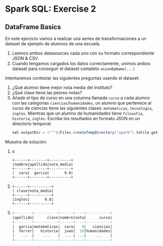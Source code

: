 # Spark SQL: Exercise 2

## DataFrame Basics

En este ejercicio vamos a realizar una series de transformaciones a un dataset de ejemplo de alumnos
de una escuela.

1. Leemos ambos datasources cada uno con su formato correspondiente JSON & CSV.
2. Cuando tengamos cargados los datos correctamente, unimos ambos dataset para conseguir el dataset completo `unionByName(...)`

Intentaremos contestar las siguientes preguntas usando el dataset:

1. ¿Qué alumno tiene mejor nota media del instituto?
2. ¿Qué clase tiene las peores notas?
3. Añade el tipo de curso en una columna llamada `curso` a cada alumno con las categorias `ciencias`/`humanidades`,
   un alumno que pertenece al curso de ciencias tiene las siguientes clases: `matematicas`, `tecnologia`, `ingles`. 
   Mientras que un alumno de humanidades tiene `filosofia`, `historia`, `ingles`.
   Escribe los resultados en formato JSON en un directorio temporal:
   ```scala
   val outputDir = s"""${Files.createTempDirectory("spark").toFile.getAbsolutePath}/results"""
   ```

Muestra de solución:
1. s
    ```
    +------+--------+----------+
    |nombre|apellido|nota_media|
    +------+--------+----------+
    |  sara|  garcia|       9.0|
    +------+--------+----------+
    ```
2. 
    ```
    +------+----------+
    | clase|nota_media|
    +------+----------+
    |ingles|       6.6|
    +------+----------+
    ```

3.
    ```sql
   +--------+-----------+------+----+-----------+
   |apellido|      clase|nombre|nota|      curso|
   +--------+-----------+------+----+-----------+
   |  garcia|matematicas|  sara|   9|   ciencias|
   |  ferrer|   historia|  juan|  10|humanidades|
   |   ...  |    ...    |  ... | ...|    ...    |
   +--------+-----------+------+----+-----------+
    ```